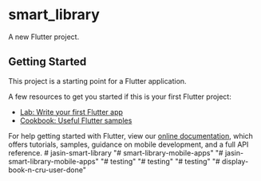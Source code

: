 # smart_library

A new Flutter project.

## Getting Started

This project is a starting point for a Flutter application.

A few resources to get you started if this is your first Flutter project:

- [Lab: Write your first Flutter app](https://flutter.dev/docs/get-started/codelab)
- [Cookbook: Useful Flutter samples](https://flutter.dev/docs/cookbook)

For help getting started with Flutter, view our
[online documentation](https://flutter.dev/docs), which offers tutorials,
samples, guidance on mobile development, and a full API reference.
#   j a s i n - s m a r t - l i b r a r y  
 "# smart-library-mobile-apps" 
"# jasin-smart-library-mobile-apps" 
"# testing" 
"# testing" 
"# testing" 
"# display-book-n-cru-user-done" 
